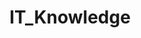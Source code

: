 ---
layout: tag-blog
title: IT_Knowledge
slug: IT_Knowledge
category: study
menu: false
order: 1
---